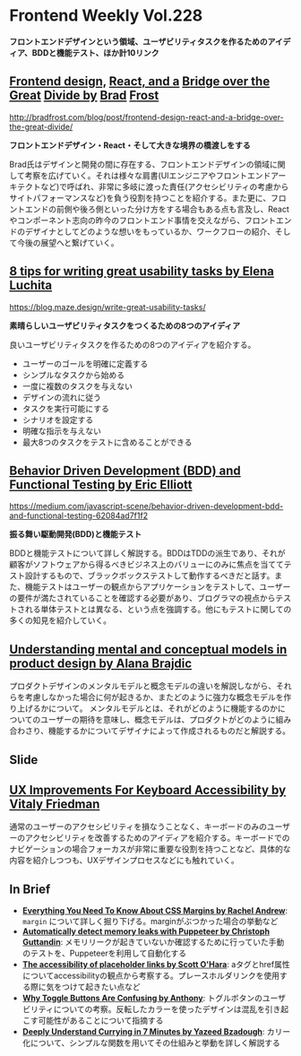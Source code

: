 # Frontend Weekly Vol.228
**フロントエンドデザインという領域、ユーザビリティタスクを作るためのアイディア、BDDと機能テスト、ほか計10リンク**

## [F](http://bradfrost.com/blog/post/frontend-design-react-and-a-bridge-over-the-great-divide/)[rontend design,](http://bradfrost.com/blog/post/frontend-design-react-and-a-bridge-over-the-great-divide/) [R](http://bradfrost.com/blog/post/frontend-design-react-and-a-bridge-over-the-great-divide/)[eact, and a](http://bradfrost.com/blog/post/frontend-design-react-and-a-bridge-over-the-great-divide/) [B](http://bradfrost.com/blog/post/frontend-design-react-and-a-bridge-over-the-great-divide/)[ridge over the](http://bradfrost.com/blog/post/frontend-design-react-and-a-bridge-over-the-great-divide/) [G](http://bradfrost.com/blog/post/frontend-design-react-and-a-bridge-over-the-great-divide/)[reat](http://bradfrost.com/blog/post/frontend-design-react-and-a-bridge-over-the-great-divide/) [D](http://bradfrost.com/blog/post/frontend-design-react-and-a-bridge-over-the-great-divide/)[ivide by](http://bradfrost.com/blog/post/frontend-design-react-and-a-bridge-over-the-great-divide/) [B](http://bradfrost.com/blog/post/frontend-design-react-and-a-bridge-over-the-great-divide/)[rad](http://bradfrost.com/blog/post/frontend-design-react-and-a-bridge-over-the-great-divide/) [F](http://bradfrost.com/blog/post/frontend-design-react-and-a-bridge-over-the-great-divide/)[rost](http://bradfrost.com/blog/post/frontend-design-react-and-a-bridge-over-the-great-divide/)
http://bradfrost.com/blog/post/frontend-design-react-and-a-bridge-over-the-great-divide/


**フロントエンドデザイン・React・そして大きな境界の橋渡しをする**

Brad氏はデザインと開発の間に存在する、フロントエンドデザインの領域に関して考察を広げていく。それは様々な肩書(UIエンジニアやフロントエンドアーキテクトなど)で呼ばれ、非常に多岐に渡った責任(アクセシビリティの考慮からサイトパフォーマンスなど)を負う役割を持つことを紹介する。また更に、フロントエンドの前側や後ろ側といった分け方をする場合もある点も言及し、Reactやコンポーネント志向の昨今のフロントエンド事情を交えながら、フロントエンドのデザイナとしてどのような想いをもっているか、ワークフローの紹介、そして今後の展望へと繋げていく。


## [8 tips for writing great usability tasks by Elena Luchita](https://blog.maze.design/write-great-usability-tasks/)
https://blog.maze.design/write-great-usability-tasks/


**素晴らしいユーザビリティタスクをつくるための8つのアイディア**

良いユーザビリティタスクを作るための8つのアイディアを紹介する。


- ユーザーのゴールを明確に定義する
- シンプルなタスクから始める
- 一度に複数のタスクを与えない
- デザインの流れに従う
- タスクを実行可能にする
- シナリオを設定する
- 明確な指示を与えない
- 最大8つのタスクをテストに含めることができる


## [Behavior Driven Development (BDD) and Functional Testing by Eric Elliott](https://medium.com/javascript-scene/behavior-driven-development-bdd-and-functional-testing-62084ad7f1f2)
https://medium.com/javascript-scene/behavior-driven-development-bdd-and-functional-testing-62084ad7f1f2


**振る舞い駆動開発(BDD)と機能テスト**

BDDと機能テストについて詳しく解説する。BDDはTDDの派生であり、それが顧客がソフトウェアから得るべきビジネス上のバリューにのみに焦点を当ててテスト設計するもので、ブラックボックステストして動作するべきだと話す。また、機能テストはユーザーの観点からアプリケーションをテストして、ユーザーの要件が満たされていることを確認する必要があり、ブログラマの視点からテストされる単体テストとは異なる、という点を強調する。他にもテストに関しての多くの知見を紹介していく。


## [Understanding mental and conceptual models in product design by Alana Brajdic](https://uxdesign.cc/understanding-mental-and-conceptual-models-in-product-design-7d69de3cae26)

プロダクトデザインのメンタルモデルと概念モデルの違いを解説しながら、それらを考慮しなかった場合に何が起きるか、またどのように強力な概念モデルを作り上げるかについて。
メンタルモデルとは、それがどのように機能するのかについてのユーザーの期待を意味し、概念モデルは、プロダクトがどのように組み合わさり、機能するかについてデザイナによって作成されるものだと解説する。


## Slide
## [UX Improvements For Keyboard Accessibility by Vitaly Friedman](https://www.smashingmagazine.com/2019/07/ux-improvements-keyboard-accessibility/)

通常のユーザーのアクセシビリティを損なうことなく、キーボードのみのユーザーのアクセシビリティを改善するためのアイディアを紹介する。キーボードでのナビゲーションの場合フォーカスが非常に重要な役割を持つことなど、具体的な内容を紹介しつつも、UXデザインプロセスなどにも触れていく。


## In Brief
- [**Everything You Need To Know About CSS Margins by Rachel Andrew**](https://www.smashingmagazine.com/2019/07/margins-in-css/): `margin` について詳しく掘り下げる。marginがぶつかった場合の挙動など
- [**Automatically detect memory leaks with Puppeteer by Christoph Guttandin**](https://media-codings.com/articles/automatically-detect-memory-leaks-with-puppeteer): メモリリークが起きていないか確認するために行っていた手動のテストを、Puppeteerを利用して自動化する
- [**The accessibility of placeholder links by Scott O'Hara**](https://www.scottohara.me//note/2019/07/17/placeholder-link.html):  aタグとhref属性についてaccessibilityの観点から考察する。プレースホルダリンクを使用する際に気をつけて起きたい点など
- [**Why Toggle Buttons Are Confusing by Anthony**](https://uxmovement.com/buttons/why-toggle-buttons-are-confusing/): トグルボタンのユーザビリティについての考察。反転したカラーを使ったデザインは混乱を引き起こす可能性があることについて指摘する
- [**Deeply Understand Currying in 7 Minutes by Yazeed Bzadough**](https://www.freecodecamp.org/news/deeply-understand-currying-in-7-minutes/): カリー化について、シンプルな関数を用いてその仕組みと挙動を詳しく解説する

